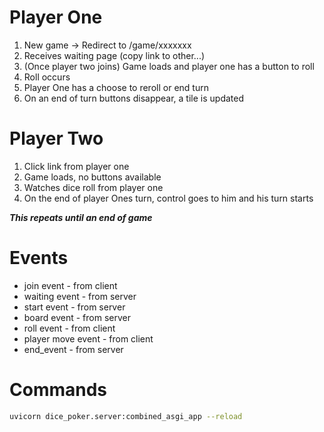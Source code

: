 # Player One

1. New game -> Redirect to /game/xxxxxxx
2. Receives waiting page (copy link to other...)
3. (Once player two joins) Game loads and player one has a button to roll
4. Roll occurs
5. Player One has a choose to reroll or end turn
6. On an end of turn buttons disappear, a tile is updated

# Player Two

1. Click link from player one
2. Game loads, no buttons available 
3. Watches dice roll from player one
4. On the end of player Ones turn, control goes to him and his turn starts

***This repeats until an end of game***


# Events

* join event - from client
* waiting event - from server
* start event - from server
* board event - from server
* roll event - from client
* player move event - from client
* end_event - from server


# Commands

```bash
uvicorn dice_poker.server:combined_asgi_app --reload
```